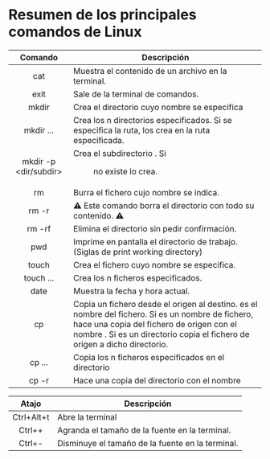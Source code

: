 # Resumen de los principales comandos de Linux

|Comando|Descripción|
|:-----:|-----------|
|cat|Muestra el contenido de un archivo en la terminal.|
|exit|Sale de la terminal de comandos.|
|mkdir <nombre del directorio>|Crea el directorio cuyo nombre se especifica|
|mkdir <dir1> <dir2> ... <dirn>|Crea los n directorios especificados. Si se especifica la ruta, los crea en la ruta especificada.|
|mkdir -p <dir/subdir>|Crea el subdirectorio <subdir>. Si <dir> no existe lo crea.|
|rm <nombre del fichero>|Burra el fichero cujo nombre se indica.|
|rm -r <dir>|:warning: Este comando borra el directorio con todo su contenido. :warning:|
|rm -rf <dir>|Elimina el directorio sin pedir confirmación.|
|pwd|Imprime en pantalla el directorio de trabajo. (Siglas de print working directory)|
|touch <nombre del fichero>|Crea el fichero cuyo nombre se especifica.|
|touch <fichero1> <fichero2> ... <ficheron>|Crea los n ficheros especificados.|
|date|Muestra la fecha y hora actual.|
|cp <origen> <destino>|Copia un fichero desde el origen al destino. <origen> es el nombre del fichero. Si <destino> es un nombre de fichero, hace una copia del fichero de origen con el nombre <destino>. Si es un directorio copia el fichero de origen a dicho directorio.|
|cp <fichero1> <fichero2> ... <ficheron> <dir>|Copia los n ficheros especificados en el directorio <dir>|
|cp -r <dir1> <dir2>|Hace una copia del directorio <dir1> con el nombre <dir2>|

|Atajo|Descripción|
|:-----:|-----------|
|Ctrl+Alt+t|Abre la terminal|
|Ctrl++|Agranda el tamaño de la fuente en la terminal.|
|Ctrl+-|Disminuye el tamaño de la fuente en la terminal.|
